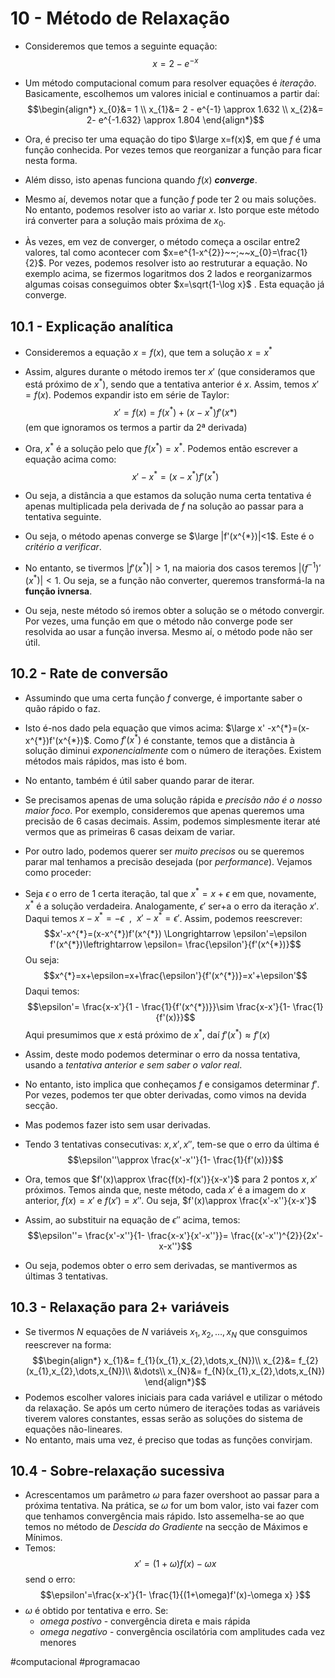 # 10 - Método de Relaxação
- Consideremos que temos a seguinte equação:
$$x = 2 - e^{-x}$$
- Um método computacional comum para resolver equações é _iteração_. Basicamente, escolhemos um valores inicial e continuamos a partir daí:
$$\begin{align*}
x_{0}&= 1 \\
x_{1}&= 2 - e^{-1} \approx 1.632 \\
x_{2}&= 2- e^{-1.632} \approx 1.804
\end{align*}$$
- Ora, é preciso ter uma equação do tipo $\large x=f(x)$, em que $f$ é uma função conhecida. Por vezes temos que reorganizar a função para ficar nesta forma.
- Além disso, isto apenas funciona quando $f(x)$ ***converge***.
- Mesmo aí, devemos notar que a função $f$ pode ter 2 ou mais soluções. No entanto, podemos resolver isto ao variar $x$. Isto porque este método irá converter para a solução mais próxima de $x_{0}$.

- Às vezes, em vez de converger, o método começa a oscilar entre2 valores, tal como acontecer com $x=e^{1-x^{2}}~~;~~x_{0}=\frac{1}{2}$. Por vezes, podemos resolver isto  ao restruturar a equação. No exemplo acima, se fizermos logaritmos dos 2 lados e reorganizarmos algumas coisas conseguimos obter $x=\sqrt{1-\log x}$ . Esta equação já converge.

## 10.1 - Explicação analítica
- Consideremos a equação $x=f(x)$, que tem a solução $x=x^{*}$ 
- Assim, algures durante o método iremos ter $x'$ (que consideramos que está próximo de $x^{*}$), sendo que a tentativa anterior é $x$. Assim, temos $x'=f(x)$. Podemos expandir isto em série de Taylor:
$$x' = f(x) = f(x^{*}) + (x-x^{*})f'(x*)$$(em que ignoramos os termos a partir da 2ª derivada)
- Ora, $x^{*}$ é a solução pelo que $f(x^{*})=x^{*}$. Podemos então escrever a equação acima como: $$x'-x^{*}=(x-x^{*})f'(x^{*})$$
- Ou seja, a distância a que estamos da solução numa certa tentativa é apenas multiplicada pela derivada de $f$ na solução ao passar para a tentativa seguinte.
- Ou seja, o método apenas converge se $\large |f'(x^{*})|<1$. Este é o *critério a verificar*.
- No entanto, se tivermos $|f'(x^{*})|>1$, na maioria dos casos teremos $|(f^{-1})'(x^{*})|<1$. Ou seja, se a função não converter, queremos transformá-la na **função ivnersa**.

- Ou seja, neste método só iremos obter a solução se o método convergir. Por vezes, uma função em que o método não converge pode ser resolvida ao usar a função inversa. Mesmo aí, o método pode não ser útil.

## 10.2 - Rate de conversão
- Assumindo que uma certa função $f$ converge, é importante saber o quão rápido o faz.
- Isto é-nos dado pela equação que vimos acima: $\large x' -x^{*}=(x-x^{*})f'(x^{*})$. Como $f'(x^{*})$ é constante, temos que a distância à solução diminui *exponencialmente* com o número de iterações. Existem métodos mais rápidos, mas isto é bom.

- No entanto, também é útil saber quando parar de iterar.
- Se precisamos apenas de uma solução rápida e *precisão não é o nosso maior foco*. Por exemplo, consideremos que apenas queremos uma precisão de 6 casas decimais. Assim, podemos simplesmente iterar até vermos que as primeiras 6 casas deixam de variar.

- Por outro lado, podemos querer ser *muito precisos* ou se queremos parar mal tenhamos a precisão desejada (por *performance*). Vejamos como proceder:
- Seja $\epsilon$ o erro de 1 certa iteração, tal que $x^{*}=x+\epsilon$ em que, novamente, $x^{*}$ é a solução verdadeira. Analogamente, $\epsilon'$ ser+a o erro da iteração $x'$. Daqui temos $x-x^{*}=-\epsilon~~,~~x'-x^{*}=\epsilon'$. Assim, podemos reescrever:
$$x'-x^{*}=(x-x^{*})f'(x^{*}) \Longrightarrow \epsilon'=\epsilon f'(x^{*})\leftrightarrow \epsilon= \frac{\epsilon'}{f'(x^{*})}$$
Ou seja:
$$x^{*}=x+\epsilon=x+\frac{\epsilon'}{f'(x^{*})}=x'+\epsilon'$$
Daqui temos:
$$\epsilon'= \frac{x-x'}{1 - \frac{1}{f'(x^{*})}}\sim \frac{x-x'}{1- \frac{1}{f'(x)}}$$
Aqui presumimos que $x$ está próximo de $x^{*}$, daí $f'(x^{*})\approx f'(x)$
- Assim, deste modo podemos determinar o erro da nossa tentativa, usando a _tentativa anterior e sem saber o valor real_. 
- No entanto, isto implica que conheçamos $f$ e consigamos determinar $f'$. Por vezes, podemos ter que obter derivadas, como vimos na devida secção.

- Mas podemos fazer isto sem usar derivadas.
- Tendo 3 tentativas consecutivas: $x,x',x''$, tem-se que o erro da última é $$\epsilon''\approx \frac{x'-x''}{1- \frac{1}{f'(x)}}$$
- Ora, temos que $f'(x)\approx \frac{f(x)-f(x')}{x-x'}$ para 2 pontos $x,x'$ próximos. Temos ainda que, neste método, cada $x'$ é a imagem do $x$ anterior, $f(x)=x'$ e $f(x')=x''$. Ou seja, $f'(x)\approx \frac{x'-x''}{x-x'}$
- Assim, ao substituir na equação de $\epsilon''$ acima, temos:
$$\epsilon''= \frac{x'-x''}{1- \frac{x-x'}{x'-x''}}= \frac{(x'-x'')^{2}}{2x'-x-x''}$$
- Ou seja, podemos obter o erro sem derivadas, se mantivermos as últimas 3 tentativas.

## 10.3 - Relaxação para 2+ variáveis
- Se tivermos $N$ equações de $N$ variáveis $x_{1},x_{2},\dots,x_{N}$ que consguimos reescrever na forma:
$$\begin{align*}
x_{1}&= f_{1}(x_{1},x_{2},\dots,x_{N})\\
x_{2}&= f_{2}(x_{1},x_{2},\dots,x_{N})\\
&\dots\\
x_{N}&= f_{N}(x_{1},x_{2},\dots,x_{N})
\end{align*}$$
- Podemos escolher valores iniciais para cada variável e utilizar o método da relaxação. Se após um certo número de iterações todas as variáveis tiverem valores constantes, essas serão as soluções do sistema de equações não-lineares.
- No entanto, mais uma vez, é preciso que todas as funções convirjam.

## 10.4 - Sobre-relaxação sucessiva
- Acrescentamos um parâmetro $\omega$ para fazer overshoot ao passar para a próxima tentativa. Na prática, se $\omega$ for um bom valor, isto vai fazer com que tenhamos convergência mais rápido. Isto assemelha-se ao que temos no método de *Descida do Gradiente* na secção de Máximos e Mínimos.
- Temos:
$$x'=(1+\omega)f(x)-\omega x$$send o erro:
$$\epsilon'=\frac{x-x'}{1- \frac{1}{(1+\omega)f'(x)-\omega x} }$$
- $\omega$ é obtido por tentativa e erro. Se:
    - *omega postivo* - convergência direta e mais rápida
    - *omega negativo* - convergência oscilatória com amplitudes cada vez menores

#computacional #programacao 
